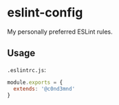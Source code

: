 # eslint-config

My personally preferred ESLint rules.

## Usage

`.eslintrc.js`:

```javascript
module.exports = {
  extends: '@c0nd3mnd'
}
```

